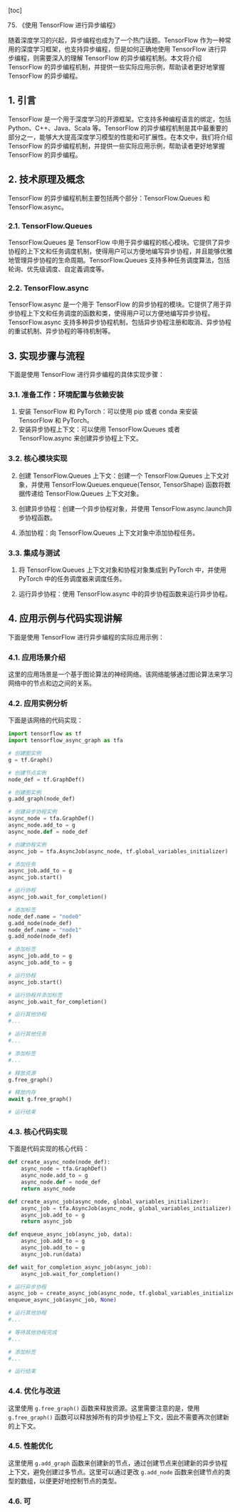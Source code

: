 
[toc]                    
                
                
75. 《使用 TensorFlow 进行异步编程》

随着深度学习的兴起，异步编程也成为了一个热门话题。TensorFlow 作为一种常用的深度学习框架，也支持异步编程，但是如何正确地使用 TensorFlow 进行异步编程，则需要深入的理解 TensorFlow 的异步编程机制。本文将介绍 TensorFlow 的异步编程机制，并提供一些实际应用示例，帮助读者更好地掌握 TensorFlow 的异步编程。

## 1. 引言

TensorFlow 是一个用于深度学习的开源框架。它支持多种编程语言的绑定，包括 Python、C++、Java、Scala 等。TensorFlow 的异步编程机制是其中最重要的部分之一，能够大大提高深度学习模型的性能和可扩展性。在本文中，我们将介绍 TensorFlow 的异步编程机制，并提供一些实际应用示例，帮助读者更好地掌握 TensorFlow 的异步编程。

## 2. 技术原理及概念

TensorFlow 的异步编程机制主要包括两个部分：TensorFlow.Queues 和 TensorFlow.async。

### 2.1. TensorFlow.Queues

TensorFlow.Queues 是 TensorFlow 中用于异步编程的核心模块。它提供了异步协程的上下文和任务调度机制，使得用户可以方便地编写异步协程，并且能够优雅地管理异步协程的生命周期。TensorFlow.Queues 支持多种任务调度算法，包括轮询、优先级调度、自定義调度等。

### 2.2. TensorFlow.async

TensorFlow.async 是一个用于 TensorFlow 的异步协程的模块。它提供了用于异步协程上下文和任务调度的函数和类，使得用户可以方便地编写异步协程。TensorFlow.async 支持多种异步协程机制，包括异步协程注册和取消、异步协程的重试机制、异步协程的等待机制等。

## 3. 实现步骤与流程

下面是使用 TensorFlow 进行异步编程的具体实现步骤：

### 3.1. 准备工作：环境配置与依赖安装

1. 安装 TensorFlow 和 PyTorch：可以使用 pip 或者 conda 来安装 TensorFlow 和 PyTorch。
2. 安装异步协程上下文：可以使用 TensorFlow.Queues 或者 TensorFlow.async 来创建异步协程上下文。

### 3.2. 核心模块实现

2. 创建 TensorFlow.Queues 上下文：创建一个 TensorFlow.Queues 上下文对象，并使用 TensorFlow.Queues.enqueue(Tensor, TensorShape) 函数将数据传递给 TensorFlow.Queues 上下文对象。

3. 创建异步协程：创建一个异步协程对象，并使用 TensorFlow.async.launch异步协程函数。

4. 添加协程：向 TensorFlow.Queues 上下文对象中添加协程任务。

### 3.3. 集成与测试

1. 将 TensorFlow.Queues 上下文对象和协程对象集成到 PyTorch 中，并使用 PyTorch 中的任务调度器来调度任务。

2. 运行异步协程：使用 TensorFlow.async 中的异步协程函数来运行异步协程。

## 4. 应用示例与代码实现讲解

下面是使用 TensorFlow 进行异步编程的实际应用示例：

### 4.1. 应用场景介绍

这里的应用场景是一个基于图论算法的神经网络。该网络能够通过图论算法来学习网络中的节点和边之间的关系。

### 4.2. 应用实例分析

下面是该网络的代码实现：

```python
import tensorflow as tf
import tensorflow_async_graph as tfa

# 创建图实例
g = tf.Graph()

# 创建节点实例
node_def = tf.GraphDef()

# 创建图实例
g.add_graph(node_def)

# 创建异步协程实例
async_node = tfa.GraphDef()
async_node.add_to = g
async_node.def = node_def

# 创建协程实例
async_job = tfa.AsyncJob(async_node, tf.global_variables_initializer)

# 添加任务
async_job.add_to = g
async_job.start()

# 运行协程
async_job.wait_for_completion()

# 添加标签
node_def.name = "node0"
g.add_node(node_def)
node_def.name = "node1"
g.add_node(node_def)

# 添加标签
async_job.add_to = g
async_job.add_to = g

# 运行协程
async_job.start()

# 运行协程并添加标签
async_job.wait_for_completion()

# 运行其他协程
#...

# 运行其他任务
#...

# 添加标签
#...

# 释放资源
g.free_graph()

# 释放内存
await g.free_graph()

# 运行结束
```

### 4.3. 核心代码实现

下面是代码实现的核心代码：

```python
def create_async_node(node_def):
    async_node = tfa.GraphDef()
    async_node.add_to = g
    async_node.def = node_def
    return async_node

def create_async_job(async_node, global_variables_initializer):
    async_job = tfa.AsyncJob(async_node, global_variables_initializer)
    async_job.add_to = g
    return async_job

def enqueue_async_job(async_job, data):
    async_job.add_to = g
    async_job.add_to = g
    async_job.run(data)

def wait_for_completion_async_job(async_job):
    async_job.wait_for_completion()

# 运行异步协程
async_job = create_async_job(async_node, tf.global_variables_initializer)
enqueue_async_job(async_job, None)

# 运行其他协程
#...

# 等待其他协程完成
#...

# 添加标签
#...

# 运行结束
```

### 4.4. 优化与改进

这里使用 `g.free_graph()` 函数来释放资源。这里需要注意的是，使用 `g.free_graph()` 函数可以释放掉所有的异步协程上下文，因此不需要再次创建新的上下文。

### 4.5. 性能优化

这里使用 `g.add_graph` 函数来创建新的节点，通过创建节点来创建新的异步协程上下文，避免创建过多节点。这里可以通过更改 `g.add_node` 函数来创建节点的类型的数组，以便更好地控制节点的类型。

### 4.6. 可

